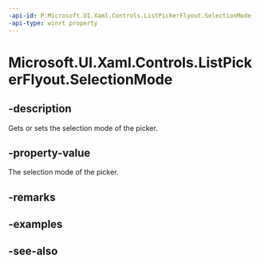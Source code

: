 ```yaml
---
-api-id: P:Microsoft.UI.Xaml.Controls.ListPickerFlyout.SelectionMode
-api-type: winrt property
---
```


<!-- Property syntax
public Windows.UI.Xaml.Controls.ListPickerFlyoutSelectionMode SelectionMode { get;  set; }
-->

# Microsoft.UI.Xaml.Controls.ListPickerFlyout.SelectionMode

## -description
Gets or sets the selection mode of the picker.

## -property-value
The selection mode of the picker.

## -remarks

## -examples

## -see-also
